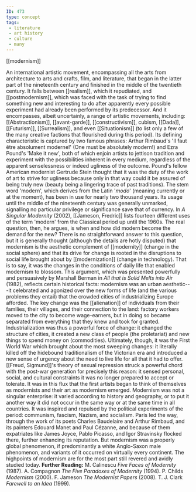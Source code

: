```yaml
---
ID: 473
type: concept
tags: 
 - literature
 - art history
 - culture
 - many
---
```


[[modernism]]

 An international
artistic movement, encompassing all the arts from architecture to arts
and crafts, film, and literature, that began in the latter part of the
nineteenth century and finished in the middle of the twentieth century.
It falls between [[realism]],
which it repudiated, and
[[postmodernism]], which was
faced with the task of trying to find something new and interesting to
do after apparently every possible experiment had already been performed
by its predecessor. And it encompasses, albeit uncertainly, a range of
artistic movements, including:
[[Abstractionism]],
[[avant-garde]],
[[constructivism]], cubism,
[[Dada]],
[[Futurism]],
[[Surrealism]], and even
[[Situationism]] (to list
only a few of the many creative factions that flourished during this
period).
Its defining characteristic is captured by two famous phrases: Arthur
Rimbaud's 'Il faut être absolument moderne!' (One must be absolutely
modern!) and Ezra Pound's 'Make it new', both of which enjoin artists to
jettison tradition and experiment with the possibilities inherent in
every medium, regardless of the apparent senselessness or indeed
ugliness of the outcome. Pound's fellow American modernist Gertrude
Stein thought that it was the duty of the work of art to strive for
ugliness because only in that way could it be assured of being truly new
(beauty being a lingering trace of past traditions).
The stem word 'modern', which derives from the Latin '*modo*' (meaning
currently or at the moment), has been in use for nearly two thousand
years. Its usage until the middle of the nineteenth century was
generally unmarked, signalling no particular privilege or significance
save that of currency. In *A Singular Modernity* (2002), [[Jameson, Fredric]] lists fourteen
different uses of the term 'modern' from the Classical period up until
the 1960s. The real question, then, he argues, is when and how did
modern become the demand for the new? There is no straightforward answer
to this question, but it is generally thought (although the details are
hotly disputed) that modernism is the aesthetic complement of
[[modernity]] (change in the
social sphere) and that its drive for change is rooted in the
disruptions to social life brought about by
[[modernization]] (change in
technology). That is to say, it was the changes in the conditions of
daily life that enabled modernism to blossom.
This argument, which was presented powerfully and persuasively by
Marshall Berman in *All that is Solid Melts into Air* (1982), reflects
certain historical facts: modernism was an urban aesthetic---it
celebrated and agonized over the new forms of life (and the various
problems they entail) that the crowded cities of industrializing Europe
afforded. The key change was the
[[alienation]] of individuals
from their families, their villages, and their connection to the land:
factory workers moved to the city to become wage-earners, but in doing
so became separated from everything that they knew and took for granted.
Industrialization was thus a powerful force of change: it changed the
structure of cities, it created a new class of people (the proletariat)
and new things to spend money on (commodities). Ultimately, though, it
was the First World War which brought about the most sweeping changes:
it literally killed off the hidebound traditionalism of the Victorian
era and introduced a new sense of urgency about the need to live life
for all that it had to offer. [[Freud, Sigmund]]'s theory of sexual
repression struck a powerful chord with the post-war generation for
precisely this reason: it sensed personal, social, and cultural
constraints it was no longer prepared to accept or tolerate. It was in
this flux that the first artists began to think of themselves as
modernists and their art as modernism emerged.
Modernism was not a singular enterprise: it varied according to history
and geography, or to put it another way it did not occur in the same way
or at the same time in all countries. It was inspired and repulsed by
the political experiments of the period: communism, fascism, Nazism, and
socialism. Paris led the way, through the work of its poets Charles
Baudelaire and Arthur Rimbaud, and its painters Edouard Manet and Paul
Cézanne, and because of them expatriates like James Joyce, Pablo
Picasso, and Igor Stravinsky flocked there, further enhancing its
reputation. But modernism was a properly global phenomenon, if
predominantly a white Anglo-Saxon male phenomenon, and variants of it
occurred on virtually every continent. The highpoints of modernism are
for the most part still revered and avidly studied today.
**Further Reading:** M. Calinescu *Five Faces of Modernity* (1987).
A. Compagnon *The Five Paradoxes of Modernity* (1994).
P. Childs *Modernism* (2000).
F. Jameson *The Modernist Papers* (2008).
T. J. Clark *Farewell to an Idea* (1999).
